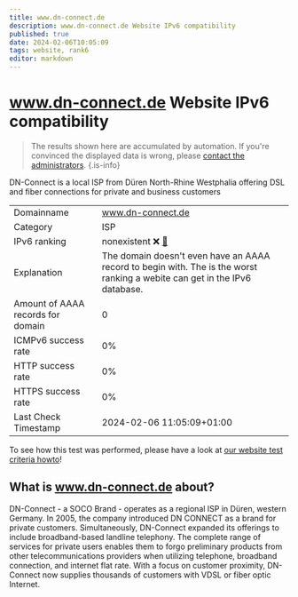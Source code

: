 ```yaml
---
title: www.dn-connect.de
description: www.dn-connect.de Website IPv6 compatibility
published: true
date: 2024-02-06T10:05:09
tags: website, rank6
editor: markdown
---
```


# www.dn-connect.de Website IPv6 compatibility

> The results shown here are accumulated by automation. If you're convinced the displayed data is wrong, please [contact the administrators](/howto/chat). 
{.is-info}

DN-Connect is a local ISP from Düren North-Rhine Westphalia offering DSL and fiber connections for private and business customers


|   |   |
| - | - |
| Domainname | www.dn-connect.de
| Category | ISP |
| IPv6 ranking | nonexistent :x: [🔗](/howto/ranking) |
| Explanation | The domain doesn't even have an AAAA record to begin with. The is the worst ranking a webite can get in the IPv6 database. |
| Amount of AAAA records for domain | 0 |
| ICMPv6 success rate | 0%|
| HTTP success rate | 0% |
| HTTPS success rate | 0% |
| Last Check Timestamp | 2024-02-06 11:05:09+01:00 |

To see how this test was performed, please have a look at [our website test criteria howto](/howto/testcriteria/website)!


## What is www.dn-connect.de about?
DN-Connect - a SOCO Brand - operates as a regional ISP in Düren, western Germany. In 2005, the company introduced DN CONNECT as a brand for private customers. Simultaneously, DN-Connect expanded its offerings to include broadband-based landline telephony. The complete range of services for private users enables them to forgo preliminary products from other telecommunications providers when utilizing telephone, broadband connection, and internet flat rate. With a focus on customer proximity, DN-Connect now supplies thousands of customers with VDSL or fiber optic Internet.


